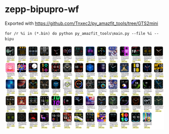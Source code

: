 # zepp-bipupro-wf
Exported with https://github.com/Tnxec2/py_amazfit_tools/tree/GTS2mini

`for /r %i in (*.bin) do python py_amazfit_tools\main.py --file %i --bipu`

![](./thumbnails.png)
